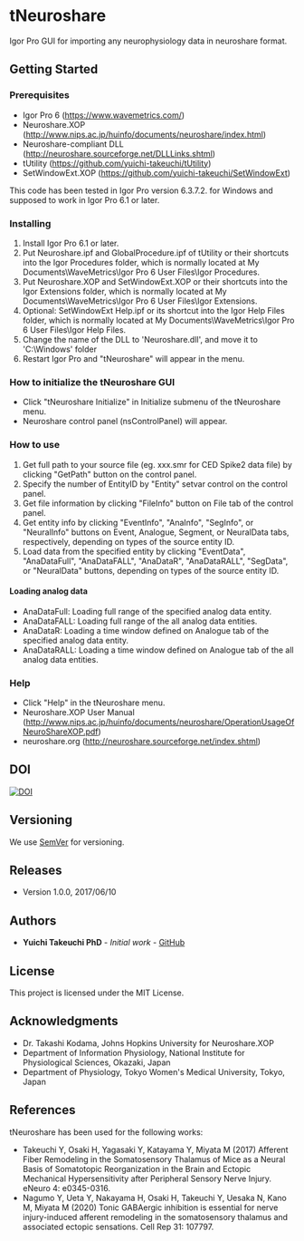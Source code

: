 # tNeuroshare
Igor Pro GUI for importing any neurophysiology data in neuroshare format.

## Getting Started

### Prerequisites
* Igor Pro 6 (https://www.wavemetrics.com/)
* Neuroshare.XOP (http://www.nips.ac.jp/huinfo/documents/neuroshare/index.html)
* Neuroshare-compliant DLL (http://neuroshare.sourceforge.net/DLLLinks.shtml)
* tUtility (https://github.com/yuichi-takeuchi/tUtility)
* SetWindowExt.XOP (https://github.com/yuichi-takeuchi/SetWindowExt)

This code has been tested in Igor Pro version 6.3.7.2. for Windows and supposed to work in Igor Pro 6.1 or later.

### Installing
1. Install Igor Pro 6.1 or later.
2. Put Neuroshare.ipf and GlobalProcedure.ipf of tUtility or their shortcuts into the Igor Procedures folder, which is normally located at My Documents\WaveMetrics\Igor Pro 6 User Files\Igor Procedures.
3. Put Neuroshare.XOP and SetWindowExt.XOP or their shortcuts into the Igor Extensions folder, which is normally located at My Documents\WaveMetrics\Igor Pro 6 User Files\Igor Extensions.
4. Optional: SetWindowExt Help.ipf or its shortcut into the Igor Help Files folder, which is normally located at My Documents\WaveMetrics\Igor Pro 6 User Files\Igor Help Files.
5. Change the name of the DLL to 'Neuroshare.dll', and move it to 'C:\Windows' folder
6. Restart Igor Pro and "tNeuroshare" will appear in the menu.

### How to initialize the tNeuroshare GUI
* Click "tNeuroshare Initialize" in Initialize submenu of the tNeuroshare menu.
* Neuroshare control panel (nsControlPanel) will appear.

### How to use
1. Get full path to your source file (eg. xxx.smr for CED Spike2 data file) by clicking "GetPath" button on the control panel.
2. Specify the number of EntityID by "Entity" setvar control on the control panel.
3. Get file information by clicking "FileInfo" button on File tab of the control panel.
4. Get entity info by clicking "EventInfo", "AnaInfo", "SegInfo", or "NeuralInfo" buttons on Event, Analogue, Segment, or NeuralData tabs, respectively, depending on types of the source entity ID.
5. Load data from the specified entity by clicking "EventData", "AnaDataFull", "AnaDataFALL", "AnaDataR", "AnaDataRALL", "SegData", or "NeuralData" buttons, depending on types of the source entity ID.

#### Loading analog data
* AnaDataFull: Loading full range of the specified analog data entity.
* AnaDataFALL: Loading full range of the all analog data entities.
* AnaDataR: Loading a time window defined on Analogue tab of the specified analog data entity.
* AnaDataRALL: Loading a time window defined on Analogue tab of the all analog data entities.

### Help
* Click "Help" in the tNeuroshare menu.
* Neuroshare.XOP User Manual (http://www.nips.ac.jp/huinfo/documents/neuroshare/OperationUsageOfNeuroShareXOP.pdf)
* neuroshare.org (http://neuroshare.sourceforge.net/index.shtml)

## DOI
[![DOI](https://zenodo.org/badge/93948996.svg)](https://zenodo.org/badge/latestdoi/93948996)

## Versioning
We use [SemVer](http://semver.org/) for versioning.

## Releases
* Version 1.0.0, 2017/06/10

## Authors
* **Yuichi Takeuchi PhD** - *Initial work* - [GitHub](https://github.com/yuichi-takeuchi)

## License
This project is licensed under the MIT License.

## Acknowledgments
* Dr. Takashi Kodama, Johns Hopkins University for Neuroshare.XOP
* Department of Information Physiology, National Institute for Physiological Sciences, Okazaki, Japan
* Department of Physiology, Tokyo Women's Medical University, Tokyo, Japan

## References
tNeuroshare has been used for the following works:
- Takeuchi Y, Osaki H, Yagasaki Y, Katayama Y, Miyata M (2017) Afferent Fiber Remodeling in the Somatosensory Thalamus of Mice as a Neural Basis of Somatotopic Reorganization in the Brain and Ectopic Mechanical Hypersensitivity after Peripheral Sensory Nerve Injury. eNeuro 4: e0345-0316.
- Nagumo Y, Ueta Y, Nakayama H, Osaki H, Takeuchi Y, Uesaka N, Kano M, Miyata M (2020) Tonic GABAergic inhibition is essential for nerve injury-induced afferent remodeling in the somatosensory thalamus and associated ectopic sensations. Cell Rep 31: 107797.
